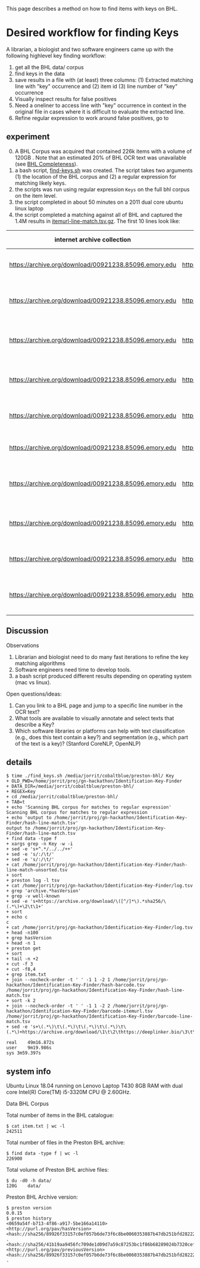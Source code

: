 This page describes a method on how to find items with keys on BHL.
 
# Desired workflow for finding Keys

A librarian, a biologist and two software engineers came up with the following highlevel key finding workflow: 

1. get all the BHL data/ corpus
2. find keys in the data 
3. save results in a file with (at least) three columns: (1) Extracted matching line with "key" occurrence and (2) item id (3) line number of "key" occurrence
4. Visually inspect results for false positives
5. Need a oneliner to access line with "key" occurrence in context in the original file in cases where it is difficult to evaluate the extracted line.
6. Refine regular expression to work around false positives, go to 


## experiment 

0. A BHL Corpus was acquired that contained 226k items with a volume of 120GB . Note that an estimated 20% of BHL OCR text was unavailable (see [BHL Completeness](./bhl_completeness.md)).
1. a bash script, [find-keys.sh](./find-keys.sh) was created. The script takes two arguments (1) the location of the BHL corpus and (2) a regular expression for matching likely keys. 
2. the scripts was run using regular expression ```Keys``` on the full bhl corpus on the item level.
3. the script completed in about 50 minutes on a 2011 dual core ubuntu linux laptop  
4. the script completed a matching against all of BHL and captured the 1.4M results in [itemurl-line-match.tsv.gz](./itemurl-line-match.tsv.gz). The first 10 lines look like: 

 internet archive collection | bhl item | link to item text | line number | matching line
  --- | --- |--- | --- | ---
https://archive.org/download/00921238.85096.emory.edu|https://www.biodiversitylibrary.org/item/174408 |https://deeplinker.bio/80a66488fa27d4f5c2ed03914220c5f749d2469c5f7264ab7c08dc94ee8b6fc7|10867|belong we have the key-note to the common 
https://archive.org/download/00921238.85096.emory.edu|https://www.biodiversitylibrary.org/item/174408 |https://deeplinker.bio/80a66488fa27d4f5c2ed03914220c5f749d2469c5f7264ab7c08dc94ee8b6fc7|11012|living beings, it gave him the key to many mys- 
https://archive.org/download/00921238.85096.emory.edu|https://www.biodiversitylibrary.org/item/174408 |https://deeplinker.bio/80a66488fa27d4f5c2ed03914220c5f749d2469c5f7264ab7c08dc94ee8b6fc7|12431|common Five-Finger (Asterias) gives the key to 
https://archive.org/download/00921238.85096.emory.edu|https://www.biodiversitylibrary.org/item/174408 |https://deeplinker.bio/80a66488fa27d4f5c2ed03914220c5f749d2469c5f7264ab7c08dc94ee8b6fc7|2616|and is the key to their whole organization. A 
https://archive.org/download/00921238.85096.emory.edu|https://www.biodiversitylibrary.org/item/174408 |https://deeplinker.bio/80a66488fa27d4f5c2ed03914220c5f749d2469c5f7264ab7c08dc94ee8b6fc7|3049|fications ; and that we have already the key by 
https://archive.org/download/00921238.85096.emory.edu|https://www.biodiversitylibrary.org/item/174408 |https://deeplinker.bio/80a66488fa27d4f5c2ed03914220c5f749d2469c5f7264ab7c08dc94ee8b6fc7|513|whole. It was Cuvier who found the key. He 
https://archive.org/download/00921238.85096.emory.edu|https://www.biodiversitylibrary.org/item/174408 |https://deeplinker.bio/80a66488fa27d4f5c2ed03914220c5f749d2469c5f7264ab7c08dc94ee8b6fc7|5306|pitched on a different key, it is true, but a sound 
https://archive.org/download/00921238.85096.emory.edu|https://www.biodiversitylibrary.org/item/174408 |https://deeplinker.bio/80a66488fa27d4f5c2ed03914220c5f749d2469c5f7264ab7c08dc94ee8b6fc7|673|and gave us the key-note to the natural affinities 
https://archive.org/download/00921238.85096.emory.edu|https://www.biodiversitylibrary.org/item/174408 |https://deeplinker.bio/80a66488fa27d4f5c2ed03914220c5f749d2469c5f7264ab7c08dc94ee8b6fc7|7270|crescent, from Virginia Key and Key Biscayne, 
https://archive.org/download/00921238.85096.emory.edu|https://www.biodiversitylibrary.org/item/174408 |https://deeplinker.bio/80a66488fa27d4f5c2ed03914220c5f749d2469c5f7264ab7c08dc94ee8b6fc7|7271|almost adjoining the main-land, to Key West, at 


## Discussion 

Observations
1. Librarian and biologist need to do many fast iterations to refine the key matching algorithms
1. Software engineers need time to develop tools.
1. a bash script produced different results depending on operating system (mac vs linux).

Open questions/ideas:

1. Can you link to a BHL page and jump to a specific line number in the OCR text?
1. What tools are available to visually annotate and select texts that describe a Key?
1. Which software libraries or platforms can help with text classification (e.g., does this text contain a key?) and segmentation (e.g., which part of the text is a key)? (Stanford CoreNLP, OpenNLP)

## details

```shell
$ time ./find_keys.sh /media/jorrit/cobaltblue/preston-bhl/ Key
+ OLD_PWD=/home/jorrit/proj/gn-hackathon/Identification-Key-Finder
+ DATA_DIR=/media/jorrit/cobaltblue/preston-bhl/
+ REGEX=Key
+ cd /media/jorrit/cobaltblue/preston-bhl/
+ TAB=t
+ echo 'Scanning BHL corpus for matches to regular expression'
Scanning BHL corpus for matches to regular expression
+ echo 'output to /home/jorrit/proj/gn-hackathon/Identification-Key-Finder/hash-line-match.tsv'
output to /home/jorrit/proj/gn-hackathon/Identification-Key-Finder/hash-line-match.tsv
+ find data -type f
+ xargs grep -n Key -w -i
+ sed -e 's+^.*/../../++'
+ sed -e 's/:/\t/'
+ sed -e 's/:/\t/'
+ cat /home/jorrit/proj/gn-hackathon/Identification-Key-Finder/hash-line-match-unsorted.tsv
+ sort
+ preston log -l tsv
+ cat /home/jorrit/proj/gn-hackathon/Identification-Key-Finder/log.tsv
+ grep 'archive.*hasVersion'
+ grep -v well-known
+ sed -e 's+https://archive.org/download/\([^/]*\).*sha256/\(.*\)+\2\t\1+'
+ sort
+ echo c
c
+ cat /home/jorrit/proj/gn-hackathon/Identification-Key-Finder/log.tsv
+ head -n100
+ grep hasVersion
+ head -n 1
+ preston get
+ sort
+ tail -n +2
+ cut -f 3
+ cut -f8,4
+ grep item.txt
+ join --nocheck-order -t '	' -1 1 -2 1 /home/jorrit/proj/gn-hackathon/Identification-Key-Finder/hash-barcode.tsv /home/jorrit/proj/gn-hackathon/Identification-Key-Finder/hash-line-match.tsv
+ sort -k 2
+ join --nocheck-order -t '	' -1 1 -2 2 /home/jorrit/proj/gn-hackathon/Identification-Key-Finder/barcode-itemurl.tsv /home/jorrit/proj/gn-hackathon/Identification-Key-Finder/barcode-line-match.tsv
+ sed -e 's+\(.*\)\t\(.*\)\t\(.*\)\t\(.*\)\t\(.*\)+https://archive.org/download/\1\t\2\thttps://deeplinker.bio/\3\t\4\t\5+'

real	49m16.872s
user	9m19.986s
sys	3m59.397s
```

## system info

Ubuntu Linux 18.04 running on Lenovo Laptop T430 8GB RAM with dual core Intel(R) Core(TM) i5-3320M CPU @ 2.60GHz.

Data
BHL Corpus 


Total number of items in the BHL catalogue:
```
$ cat item.txt | wc -l
242511
```

Total number of files in the Preston BHL archive:
```
$ find data -type f | wc -l
226900
```

Total volume of Preston BHL archive files:
```
$ du -d0 -h data/
120G	data/
```

Preston BHL Archive version:
```
$ preston version
0.0.15
$ preston history
<0659a54f-b713-4f86-a917-5be166a14110> <http://purl.org/pav/hasVersion> <hash://sha256/89926f33157c0ef057b6de73f6c8be0060353887b47db251bfd28222f2fd801a> .
<hash://sha256/41b19aa9456fc709de1d09d7a59c87253bc1f86b68289024b7320cef78b3e3a4> <http://purl.org/pav/previousVersion> <hash://sha256/89926f33157c0ef057b6de73f6c8be0060353887b47db251bfd28222f2fd801a> .
```


